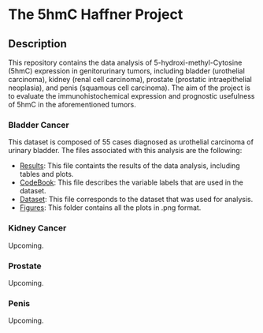 The 5hmC Haffner Project
========================
## Description
This repository contains the data analysis of 5-hydroxi-methyl-Cytosine (5hmC) expression in genitorurinary tumors, including bladder (urothelial carcinoma), kidney (renal cell carcinoma), prostate (prostatic intraepithelial neoplasia), and penis (squamous cell carcinoma). The aim of the project is to evaluate the immunohistochemical expression and prognostic usefulness of 5hmC in the aforementioned tumors.

### Bladder Cancer
This dataset is composed of 55 cases diagnosed as urothelial carcinoma of urinary bladder. The files associated with this analysis are the following:
* [Results](https://github.com/alcideschaux/Haffner5hmC/blob/master/BladderCancer/Bladder5hmC.md): This file containts the results of the data analysis, including tables and plots.  
* [CodeBook](https://github.com/alcideschaux/Haffner5hmC/blob/master/BladderCancer/LabelsBladder.md): This file describes the variable labels that are used in the dataset.  
* [Dataset](https://github.com/alcideschaux/Haffner5hmC/blob/master/BladderCancer/DatasetBladder.csv): This file corresponds to the dataset that was used for analysis.  
* [Figures](https://github.com/alcideschaux/Haffner5hmC/tree/master/BladderCancer/figure): This folder contains all the plots in .png format.

### Kidney Cancer
Upcoming.

### Prostate
Upcoming.

### Penis
Upcoming.